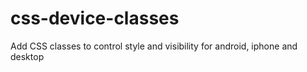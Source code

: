 # css-device-classes
Add CSS classes to control style and visibility for android, iphone and desktop
